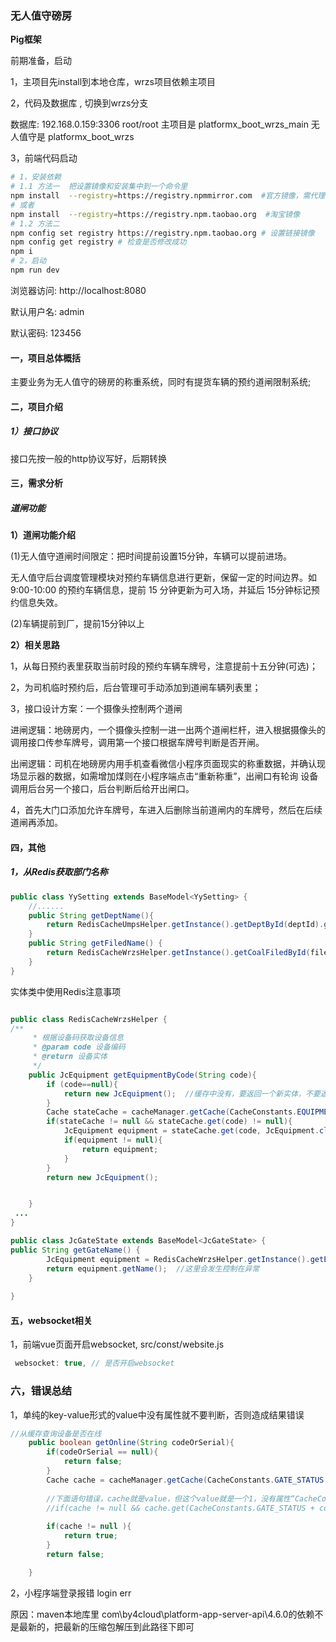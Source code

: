 ### **无人值守磅房**

**Pig框架**

前期准备，启动

1，主项目先install到本地仓库，wrzs项目依赖主项目

2，代码及数据库 , 切换到wrzs分支

 数据库: 192.168.0.159:3306  root/root
主项目是 platformx_boot_wrzs_main
无人值守是 platformx_boot_wrzs   

3，前端代码启动

```bash
# 1，安装依赖
# 1.1 方法一  把设置镜像和安装集中到一个命令里
npm install  --registry=https://registry.npmmirror.com  #官方镜像，需代理
# 或者
npm install  --registry=https://registry.npm.taobao.org  #淘宝镜像
# 1.2 方法二
npm config set registry https://registry.npm.taobao.org # 设置链接镜像
npm config get registry # 检查是否修改成功
npm i
# 2，启动
npm run dev
```

浏览器访问:  http://localhost:8080

默认用户名: admin

默认密码: 123456

#### 一，项目总体概括

主要业务为无人值守的磅房的称重系统，同时有提货车辆的预约道闸限制系统;

#### 二，项目介绍

 

##### 1）接口协议

接口先按一般的http协议写好，后期转换

 

#### 三，需求分析

##### 道闸功能

**1）道闸功能介绍**

(1)无人值守道闸时间限定：把时间提前设置15分钟，车辆可以提前进场。

无人值守后台调度管理模块对预约车辆信息进行更新，保留一定的时间边界。如 9:00-10:00 的预约车辆信息，提前 15 分钟更新为可入场，并延后 15分钟标记预约信息失效。

(2)车辆提前到厂，提前15分钟以上

**2）相关思路**

1，从每日预约表里获取当前时段的预约车辆车牌号，注意提前十五分钟(可选)；

2，为司机临时预约后，后台管理可手动添加到道闸车辆列表里；

3，接口设计方案：一个摄像头控制两个道闸

进闸逻辑：地磅房内，一个摄像头控制一进一出两个道闸栏杆，进入根据摄像头的调用接口传参车牌号，调用第一个接口根据车牌号判断是否开闸。

出闸逻辑：司机在地磅房内用手机查看微信小程序页面现实的称重数据，并确认现场显示器的数据，如需增加煤则在小程序端点击“重新称重”，出闸口有轮询 设备调用后台另一个接口，后台判断后给开出闸口。

4，首先大门口添加允许车牌号，车进入后删除当前道闸内的车牌号，然后在后续道闸再添加。

#### 四，其他

##### 1，从Redis获取部门名称

```java
public class YySetting extends BaseModel<YySetting> {
	//......
    public String getDeptName(){
        return RedisCacheUmpsHelper.getInstance().getDeptById(deptId).getName();
    }
    public String getFiledName() {
        return RedisCacheWrzsHelper.getInstance().getCoalFiledById(filedId).getName();
    }
}
```

实体类中使用Redis注意事项

```java

public class RedisCacheWrzsHelper {
/**
     * 根据设备码获取设备信息
     * @param code 设备编码
     * @return 设备实体
     */
    public JcEquipment getEquipmentByCode(String code){
        if (code==null){
            return new JcEquipment();  //缓存中没有，要返回一个新实体，不要返回null,否则会造成空指针
        }
        Cache stateCache = cacheManager.getCache(CacheConstants.EQUIPMENT_BY_CODE);
        if(stateCache != null && stateCache.get(code) != null){
            JcEquipment equipment = stateCache.get(code, JcEquipment.class);
            if(equipment != null){
                return equipment;
            }
        }
        return new JcEquipment();


    }
 ...   
}    

public class JcGateState extends BaseModel<JcGateState> {
public String getGateName() {
        JcEquipment equipment = RedisCacheWrzsHelper.getInstance().getEquipmentByCode(equipmentCode);
        return equipment.getName();  //这里会发生控制在异常
    }
    
}    
```

#### 五，websocket相关

1，前端vue页面开启websocket, src/const/website.js

```javascript
 websocket: true, // 是否开启websocket
```

### 六，错误总结

1，单纯的key-value形式的value中没有属性就不要判断，否则造成结果错误

```java
//从缓存查询设备是否在线
    public boolean getOnline(String codeOrSerial){
        if(codeOrSerial == null){
            return false;
        }
        Cache cache = cacheManager.getCache(CacheConstants.GATE_STATUS + codeOrSerial);
        
        //下面语句错误，cache就是value，但这个value就是一个1，没有属性“CacheConstants.GATE_STATUS + codeOrSerial”，这样写法错误，当value是对象时才有属性
        //if(cache != null && cache.get(CacheConstants.GATE_STATUS + codeOrSerial)){  
        
        if(cache != null ){
            return true;
        }
        return false;

    }
```

2，小程序端登录报错 login err

原因：maven本地库里 com\by4cloud\platform-app-server-api\4.6.0的依赖不是最新的，把最新的压缩包解压到此路径下即可